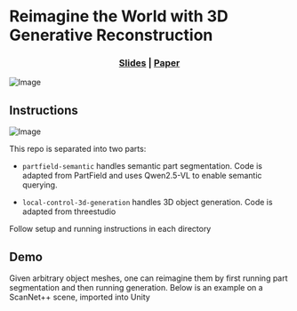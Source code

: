 # Reimagine the World with 3D Generative Reconstruction

<h3 align="center"><a href="https://docs.google.com/presentation/d/1Q3ksUNysvB-zoIKSnR7MmscWLzR4cuI4X7SXcms_wRc/edit?usp=sharing">Slides</a> | <a href="https://www.overleaf.com/read/zktghsywfcvp#79bc7a">Paper</a> </h3>

![Image](https://github.com/user-attachments/assets/db4bbe6c-a840-4756-b0ee-d9e823059030)

## Instructions

![Image](https://github.com/user-attachments/assets/9d98cec6-036d-4ef7-8278-c416f7a075ca)

This repo is separated into two parts:

- `partfield-semantic` handles semantic part segmentation. Code is adapted from PartField and uses Qwen2.5-VL to enable semantic querying.

- `local-control-3d-generation` handles 3D object generation. Code is adapted from threestudio

Follow setup and running instructions in each directory

## Demo

Given arbitrary object meshes, one can reimagine them by first running part segmentation and then running generation.
Below is an example on a ScanNet++ scene, imported into Unity
